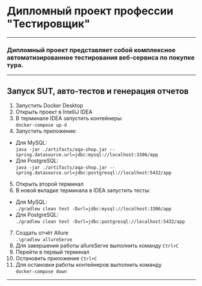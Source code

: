 #  Дипломный проект профессии "Тестировщик"
___
### Дипломный проект представляет собой комплексное автоматизированное тестирования веб-сервиса по покупке тура.
___

## Запуск SUT, авто-тестов и генерация отчетов

1. Запустить Docker Desktop
2. Открыть проект в IntelliJ IDEA
3. В терминале IDEA запустить контейнеры:  
   `docker-compose up-d`
4. Запустить приложение:
* Для MySQL:  
  `java -jar ./artifacts/aqa-shop.jar -- spring.datasource.url=jdbc:mysql://localhost:3306/app`
* Для PostgreSQL:  
  `java -jar ./artifacts/aqa-shop.jar --spring.datasource.url=jdbc:postgresql://localhost:5432/app`
5. Открыть второй терминал
6. В новой вкладке терминала в IDEA запустить тесты:
* Для MySQL:  
  `./gradlew clean test -Durl=jdbc:mysql://localhost:3306/app`
* Для PostgreSQL:  
  `./gradlew clean test -Durl=jdbc:postgresql://localhost:5432/app`
7. Создать отчёт Allure  
   `.\gradlew allureServe`
8. Для завершения работы allureServe выполнить команду
   `Ctrl+C`
9. Перейти в первый терминал
10. Остановить приложение
    `Ctrl+C`
11. Для остановки работы контейнеров выполнить команду  
    `docker-compose down`
___